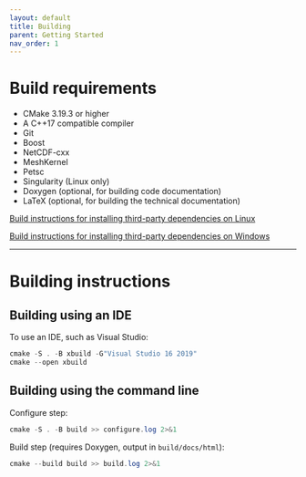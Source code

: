 ```yaml
---
layout: default
title: Building
parent: Getting Started
nav_order: 1
---
```


# Build requirements

 - CMake 3.19.3 or higher
 - A C++17 compatible compiler
 - Git
 - Boost
 - NetCDF-cxx
 - MeshKernel
 - Petsc
 - Singularity (Linux only)
 - Doxygen (optional, for building code documentation)
 - LaTeX (optional, for building the technical documentation)

[Build instructions for installing third-party dependencies on Linux](./building_on_linux.md)

[Build instructions for installing third-party dependencies on Windows](./building_on_windows.md)

---
# Building instructions

## Building using an IDE

To use an IDE, such as Visual Studio:

```powershell
cmake -S . -B xbuild -G"Visual Studio 16 2019"
cmake --open xbuild
```

## Building using the command line

Configure step:
```powershell
cmake -S . -B build >> configure.log 2>&1
```

Build step (requires Doxygen, output in `build/docs/html`):
```powershell
cmake --build build >> build.log 2>&1
```

